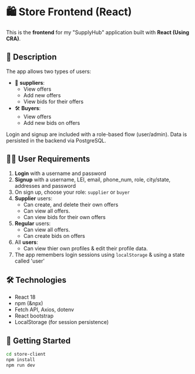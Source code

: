 # 🛍️ Store Frontend (React)

This is the **frontend** for my "SupplyHub" application built with **React (Using CRA)**.

## 🎯 Description

The app allows two types of users:

- 👤 **suppliers**: 
  - View offers
  - Add new offers
  - View bids for their offers
- 🛠️ **Buyers**:
  - View offers
  - Add new bids on offers

Login and signup are included with a role-based flow (user/admin). Data is persisted in the backend via PostgreSQL.

## 🧑‍💻 User Requirements

1. **Login** with a username and password
2. **Signup** with a username, LEI, email, phone_num, role, city/state, addresses and password
3. On sign up, choose your role: `supplier` or `buyer`
4. **Supplier** users:
   - Can create, and delete their own offers
   - Can view all offers.
   - Can view bids for their own offers
5. **Regular** users:
   - Can view all offers.
   - Can create bids on offers
6. All **users**:
   - Can view thier own profiles & edit their profile data.
7. The app remembers login sessions using `localStorage` & using a state called 'user'

## 🛠️ Technologies

- React 18
- npm (&npx)
- Fetch API, Axios, dotenv
- React bootstrap
- LocalStorage (for session persistence)



## 🚀 Getting Started

```bash
cd store-client
npm install
npm run dev